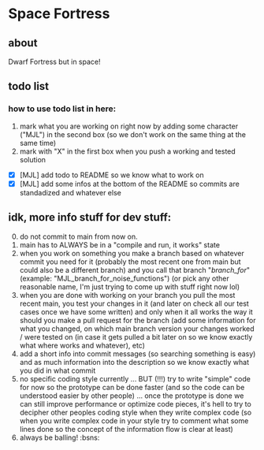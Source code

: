 # Space Fortress

## about

Dwarf Fortress but in space!

## todo list
### how to use todo list in here:

1. mark what you are working on right now by adding some character ("MJL") in the second box (so we don't work on the same thing at the same time)
2. mark with "X" in the first box when you push a working and tested solution

- [X] [MJL] add todo to README so we know what to work on
- [X] [MJL] add some infos at the bottom of the README so commits are standadized and whatever else

## idk, more info stuff for dev stuff:
0. do not commit to main from now on.
1. main has to ALWAYS be in a "compile and run, it works" state
2. when you work on something you make a branch based on whatever commit you need for it (probably the most recent one from main but could also be a different branch) and you call that branch "<your name characters>_branch_for_<thing you are working on>" (example: "MJL_branch_for_noise_functions") (or pick any other reasonable name, I'm just trying to come up with stuff right now lol)
3. when you are done with working on your branch you pull the most recent main, you test your changes in it (and later on check all our test cases once we have some written) and only when it all works the way it should you make a pull request for the branch (add some information for what you changed, on which main branch version your changes worked / were tested on (in case it gets pulled a bit later on so we know exactly what where works and whatever), etc)
4. add a short info into commit messages (so searching something is easy) and as much information into the description so we know exactly what you did in what commit
5. no specific coding style currently ... BUT (!!!) try to write "simple" code for now so the prototype can be done faster (and so the code can be understood easier by other people) ... once the prototype is done we can still improve performance or optimize code pieces, it's hell to try to decipher other peoples coding style when they write complex code (so when you write complex code in your style try to comment what some lines done so the concept of the information flow is clear at least)
6. always be balling! :bsns:
